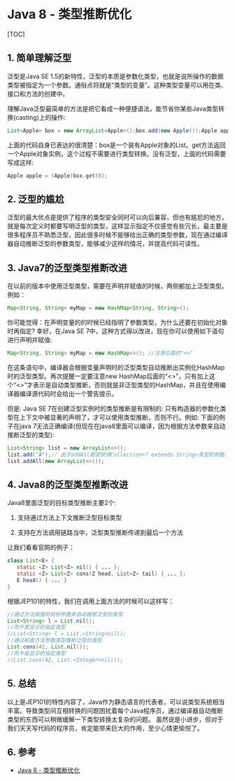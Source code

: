 # Java 8 - 类型推断优化

[TOC]

## 1. 简单理解泛型

泛型是Java SE 1.5的新特性，泛型的本质是参数化类型，也就是说所操作的数据类型被指定为一个参数。通俗点将就是“类型的变量”。这种类型变量可以用在类、接口和方法的创建中。

理解Java泛型最简单的方法是把它看成一种便捷语法，能节省你某些Java类型转换(casting)上的操作:

```java
List<Apple> box = new ArrayList<Apple>();box.add(new Apple());Apple apple =box.get(0);
```

上面的代码自身已表达的很清楚：box是一个装有Apple对象的List。get方法返回一个Apple对象实例，这个过程不需要进行类型转换。没有泛型，上面的代码需要写成这样:

```java
Apple apple = (Apple)box.get(0);
```

## 2. 泛型的尴尬

泛型的最大优点是提供了程序的类型安全同时可以向后兼容，但也有尴尬的地方，就是每次定义时都要写明泛型的类型，这样显示指定不仅感觉有些冗长，最主要是很多程序员不熟悉泛型，因此很多时候不能够给出正确的类型参数，现在通过编译器自动推断泛型的参数类型，能够减少这样的情况，并提高代码可读性。

## 3. Java7的泛型类型推断改进

在以前的版本中使用泛型类型，需要在声明并赋值的时候，两侧都加上泛型类型。例如：

```java
Map<String, String> myMap = new HashMap<String, String>();
```

你可能觉得：在声明变量的的时候已经指明了参数类型，为什么还要在初始化对象时再指定? 幸好，在Java SE 7中，这种方式得以改进，现在你可以使用如下语句进行声明并赋值:

```java
Map<String, String> myMap = new HashMap<>(); //注意后面的"<>"
```

在这条语句中，编译器会根据变量声明时的泛型类型自动推断出实例化HashMap时的泛型类型。再次提醒一定要注意new HashMap后面的“<>”，只有加上这个“<>”才表示是自动类型推断，否则就是非泛型类型的HashMap，并且在使用编译器编译源代码时会给出一个警告提示。

但是: Java SE 7在创建泛型实例时的类型推断是有限制的: 只有构造器的参数化类型在上下文中被显著的声明了，才可以使用类型推断，否则不行。例如: 下面的例子在java 7无法正确编译(但现在在java8里面可以编译，因为根据方法参数来自动推断泛型的类型):

```java
List<String> list = new ArrayList<>();
list.add("A");// 由于addAll期望获得Collection<? extends String>类型的参数，因此下面的语句无法通过
list.addAll(new ArrayList<>());
```

## 4. Java8的泛型类型推断改进

Java8里面泛型的目标类型推断主要2个:

1. 支持通过方法上下文推断泛型目标类型

2. 支持在方法调用链路当中，泛型类型推断传递到最后一个方法

让我们看看官网的例子：

```java
class List<E> {
   static <Z> List<Z> nil() { ... };
   static <Z> List<Z> cons(Z head, List<Z> tail) { ... };
   E head() { ... }
}
```

根据JEP101的特性，我们在调用上面方法的时候可以这样写：

```java
//通过方法赋值的目标参数来自动推断泛型的类型
List<String> l = List.nil();
//而不是显示的指定类型
//List<String> l = List.<String>nil();
//通过前面方法参数类型推断泛型的类型
List.cons(42, List.nil());
//而不是显示的指定类型
//List.cons(42, List.<Integer>nil());
```

## 5. 总结

以上是JEP101的特性内容了，Java作为静态语言的代表者，可以说类型系统相当丰富。导致类型间互相转换的问题困扰着每个Java程序员，通过编译器自动推断类型的东西可以稍微缓解一下类型转换太复杂的问题。 虽然说是小进步，但对于我们天天写代码的程序员，肯定能带来巨大的作用，至少心情更愉悦了。

## 6. 参考

- [Java 8 - 类型推断优化](https://www.pdai.tech/md/java/java8/java8-type.html)

